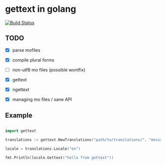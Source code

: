# gettext in golang

[![Build Status](https://travis-ci.org/ojii/gettext.go.svg?branch=master)](https://travis-ci.org/ojii/gettext.go)

## TODO

- [x] parse mofiles
- [x] compile plural forms
- [ ] non-utf8 mo files (possible wontfix)
- [x] gettext
- [x] ngettext
- [x] managing mo files / sane API


## Example


```go

import gettext

translations := gettext.NewTranslations("path/to/translations/", "messages", gettext.DefaultResolver)

locale = translations.Locale("en")

fmt.Println(locale.Gettext("hello from gettext"))
```
